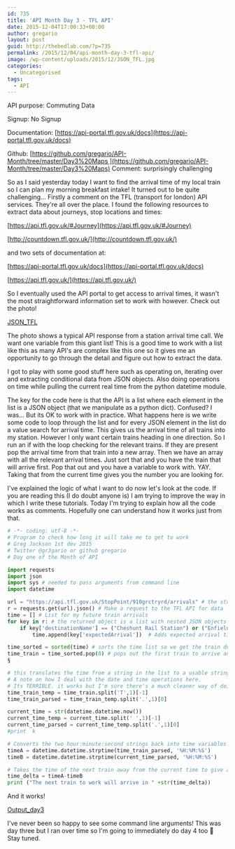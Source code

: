 ```yaml
---
id: 735
title: 'API Month Day 3 - TFL API'
date: 2015-12-04T17:00:33+00:00
author: gregario
layout: post
guid: http://thebedlab.com/?p=735
permalink: /2015/12/04/api-month-day-3-tfl-api/
image: /wp-content/uploads/2015/12/JSON_TFL.jpg
categories:
  - Uncategorised
tags:
  - API
---
```

API purpose: Commuting Data
  
Signup: No Signup
  
Documentation: [https://api-portal.tfl.gov.uk/docs](https://api-portal.tfl.gov.uk/docs)
  
Github: [https://github.com/gregario/API-Month/tree/master/Day3%20Maps ](https://github.com/gregario/API-Month/tree/master/Day3%20Maps) Comment: surprisingly challenging

So as I said yesterday today I want to find the arrival time of my local train so I can plan my morning breakfast intake! It turned out to be quite challenging... Firstly a comment on the TFL (transport for london) API services. They're all over the place. I found the following resources to extract data about journeys, stop locations and times:

[https://api.tfl.gov.uk/#Journey](https://api.tfl.gov.uk/#Journey)
  
[http://countdown.tfl.gov.uk/](http://countdown.tfl.gov.uk/)

and two sets of documentation at:

[https://api-portal.tfl.gov.uk/docs](https://api-portal.tfl.gov.uk/docs)
  
[https://api.tfl.gov.uk/](https://api.tfl.gov.uk/)

So I eventually used the API portal to get access to arrival times, it wasn't the most straightforward information set to work with however. Check out the photo!
  
[JSON_TFL](/wp-content/uploads/2015/12/JSON_TFL.jpg)

The photo shows a typical API response from a station arrival time call. We want one variable from this giant list! This is a good time to work with a list like this as many API's are complex like this one so it gives me an opportunity to go through the detail and figure out how to extract the data.

I got to play with some good stuff here such as operating on, iterating over and extracting conditional data from JSON objects. Also doing operations on time while pulling the current real time from the python datetime module.

The key for the code here is that the API is a list where each element in the list is a JSON object (that we manipulate as a python dict). Confused? I was... But its OK to work with in practice. What happens here is we write some code to loop through the list and for every JSON element in the list do a value search for arrival time. This gives us the arrival time of all trains into my station. However I only want certain trains heading in one direction. So I run an if with the loop checking for the relevant trains. If they are present pop the arrival time from that train into a new array. Then we have an array with all the relevant arrival times. Just sort that and you have the train that will arrive first. Pop that out and you have a variable to work with. YAY. Taking that from the current time gives you the number you are looking for.

I've explained the logic of what I want to do now let's look at the code. If you are reading this (I do doubt anyone is) I am trying to improve the way in which I write these tutorials. Today I'm trying to explain how all the code works as comments. Hopefully one can understand how it works just from that.

```python
# -*- coding: utf-8 -*-
# Program to check how long it will take me to get to work
# Greg Jackson 1st dev 2015
# Twitter @gr3gario or github gregario
# Day one of the Month of API

import requests
import json 
import sys # needed to pass arguments from command line 
import datetime 

url = "https://api.tfl.gov.uk/StopPoint/910grctryrd/arrivals" # the stop number is returned from the TFL website from a manual search. This calls the data
r = requests.get(url).json() # Make a request to the TFL API for data
time = [] # List for my future train arrivals
for key in r: # the returned object is a list with nested JSON objects inside each list. So you need to iterate through the list and do operations on each object separately
	if key['destinationName'] == ("Cheshunt Rail Station") or ("Enfield Town Rail Station"): # This filters out trains to different destinations. I can take either of these trains
		time.append(key['expectedArrival'])  # Adds expected arrival time from each train data structure to the time list

time_sorted = sorted(time) # sorts the time list so we get the train due to arrive first
time_train = time_sorted.pop(0) # pops out the first train to arrive and stores as a string
§

# this translates the time from a string in the list to a usable string, taking out the date. 
# A note on how I deal with the date and time operations here. 
# Its TERRIBLE. it works but I'm sure there's a much cleaner way of doing this. 
time_train_temp = time_train.split('T',1)[-1]
time_train_parsed = time_train_temp.split('.',1)[0]

current_time = str(datetime.datetime.now())
current_time_temp = current_time.split(' ',1)[-1]
current_time_parsed = current_time_temp.split('.',1)[0]
#print  k

# Converts the two hour:minute:second strings back into time variables. 
timeA = datetime.datetime.strptime(time_train_parsed, '%H:%M:%S')  
timeB = datetime.datetime.strptime(current_time_parsed, '%H:%M:%S') 

# Takes the time of the next train away from the current time to give an estimated time until arrival of the next train I can take 
time_delta = timeA-timeB
print ("The next train to work will arrive in " +str(time_delta))
```

And it works!
  
[Output_day3](/wp-content/uploads/2015/12/Output_day3.jpg)

I've never been so happy to see some command line arguments! This was day three but I ran over time so I'm going to immediately do day 4 too 🙂 Stay tuned.
